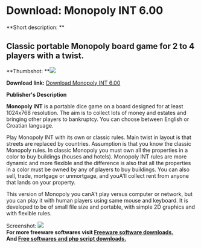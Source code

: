 # Download: Monopoly INT 6.00

**Short description: **

## Classic portable Monopoly board game for 2 to 4 players with a twist.

  
**Thumbshot: **![](http://www.freewarefiles.com/screenshot/monopolyint6_md.jpg)   
  
**Download link:** [Download Monopoly INT 6.00](http://freesoftwares.boysofts.com/Monopoly-INT_program_69816.html)  
  

**Publisher's Description**  
  

**Monopoly INT** is a portable dice game on a board designed for at least 1024x768 resolution. The aim is to collect lots of money and estates and bringing other players to bankruptcy. You can choose between English or Croatian language. 

Play Monopoly INT with its own or classic rules. Main twist in layout is that
streets are replaced by countries. Assumption is that you know the classic
Monopoly rules. In classic Monopoly you must own all the properties in a color
to buy buildings (houses and hotels). Monopoly INT rules are more dynamic and
more flexible and the difference is also that all the properties in a color
must be owned by any of players to buy buildings. You can also sell, trade,
mortgage or unmortgage, and youA'll collect rent from anyone that lands on
your property.

This version of Monopoly you canA't play versus computer or network, but you
can play it with human players using same mouse and keyboard. It is developed
to be of small file size and portable, with simple 2D graphics and with
flexible rules.

  
  
Screenshot: ![](http://www.freewarefiles.com/screenshot/monopolyint6.jpg)  
**For more freeware softwares visit [Freeware software downloads.](http://freesoftwares.boysofts.com/)**   
**And [Free softwares and php script downloads.](http://www.boysofts.com/)**


